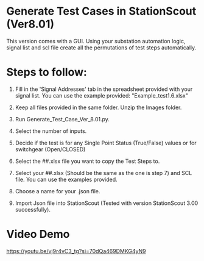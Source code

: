 # Generate Test Cases in StationScout (Ver8.01)

This version comes with a GUI. 
Using your substation automation logic, signal list and scl file create all the permutations of test steps automatically.

# Steps to follow:

1) Fill in the 'Signal Addresses' tab in the spreadsheet provided with your signal list.  You can use the example provided: "Example_test1.6.xlsx" 
2) Keep all files provided in the same folder. Unzip the Images folder.
3) Run Generate_Test_Case_Ver_8.01.py.
   
5) Select the number of inputs.
6) Decide if the test is for any Single Point Status (True/False) values or for switchgear (Open/CLOSED)
7) Select the ##.xlsx file you want to copy the Test Steps to.
8) Select your ##.xlsx (Should be the same as the one is step 7) and SCL file. You can use the examples provided.
9) Choose a name for your .json file.
10) Import Json file into StationScout (Tested with version StationScout 3.00 successfully).

# Video Demo

https://youtu.be/vj9r4vC3_tg?si=70dQa469DMKG4yN9
